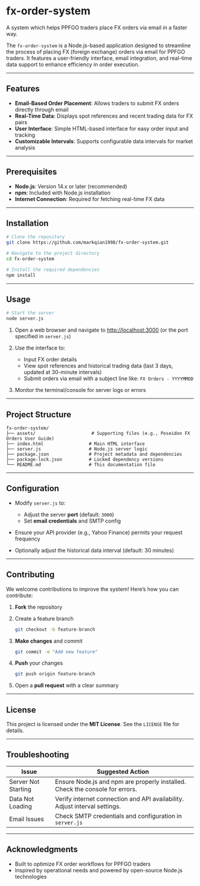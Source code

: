 # fx-order-system

A system which helps PPFGO traders place FX orders via email in a faster way.

The `fx-order-system` is a Node.js-based application designed to streamline the process of placing FX (foreign exchange) orders via email for PPFGO traders. It features a user-friendly interface, email integration, and real-time data support to enhance efficiency in order execution.

---

## Features

- **Email-Based Order Placement**: Allows traders to submit FX orders directly through email  
- **Real-Time Data**: Displays spot references and recent trading data for FX pairs  
- **User Interface**: Simple HTML-based interface for easy order input and tracking  
- **Customizable Intervals**: Supports configurable data intervals for market analysis  

---

## Prerequisites

- **Node.js**: Version 14.x or later (recommended)  
- **npm**: Included with Node.js installation  
- **Internet Connection**: Required for fetching real-time FX data  

---

## Installation

```bash
# Clone the repository
git clone https://github.com/markqian1998/fx-order-system.git

# Navigate to the project directory
cd fx-order-system

# Install the required dependencies
npm install
````

---

## Usage

```bash
# Start the server
node server.js
```

1. Open a web browser and navigate to [http://localhost:3000](http://localhost:3000) (or the port specified in `server.js`)
2. Use the interface to:

   * Input FX order details
   * View spot references and historical trading data (last 3 days, updated at 30-minute intervals)
   * Submit orders via email with a subject line like: `FX Orders - YYYYMMDD`
3. Monitor the terminal/console for server logs or errors

---

## Project Structure

```
fx-order-system/
├── assets/                     # Supporting files (e.g., Poseidon FX Orders User Guide)
├── index.html                 # Main HTML interface
├── server.js                  # Node.js server logic
├── package.json               # Project metadata and dependencies
├── package-lock.json          # Locked dependency versions
└── README.md                  # This documentation file
```

---

## Configuration

* Modify `server.js` to:

  * Adjust the server **port** (default: `3000`)
  * Set **email credentials** and SMTP config
* Ensure your API provider (e.g., Yahoo Finance) permits your request frequency
* Optionally adjust the historical data interval (default: 30 minutes)

---

## Contributing

We welcome contributions to improve the system! Here’s how you can contribute:

1. **Fork** the repository
2. Create a feature branch

   ```bash
   git checkout -b feature-branch
   ```
3. **Make changes** and commit

   ```bash
   git commit -m "Add new feature"
   ```
4. **Push** your changes

   ```bash
   git push origin feature-branch
   ```
5. Open a **pull request** with a clear summary

---

## License

This project is licensed under the **MIT License**.
See the `LICENSE` file for details.

---

## Troubleshooting

| Issue               | Suggested Action                                                             |
| ------------------- | ---------------------------------------------------------------------------- |
| Server Not Starting | Ensure Node.js and npm are properly installed. Check the console for errors. |
| Data Not Loading    | Verify internet connection and API availability. Adjust interval settings.   |
| Email Issues        | Check SMTP credentials and configuration in `server.js`                      |

---

## Acknowledgments

* Built to optimize FX order workflows for PPFGO traders
* Inspired by operational needs and powered by open-source Node.js technologies

```
